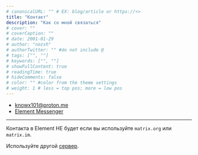 ```yaml
---
# canonicalURL: "" # EX: blog/article or https://<>
title: "Контакт"
description: "Как со мной связаться"
# cover: ""
# coverCaption: ""
# date: 2001-01-29
# author: "nozsh"
# authorTwitter: "" #do not include @
# tags: ["", ""]
# keywords: ["", ""]
# showFullContent: true
# readingTime: true
# hideComments: false
# color: "" #color from the theme settings
# weight: 1 # less = top pos; more = low pos 
---
```


- knowx101@proton.me
- [Element Messenger](https://github.com/element-hq?sl)

---

Контакта в Element НЕ будет если вы используйте `matrix.org` или `matrix.im`.

Используйте другой [сервер](https://servers.joinmatrix.org/?sl).